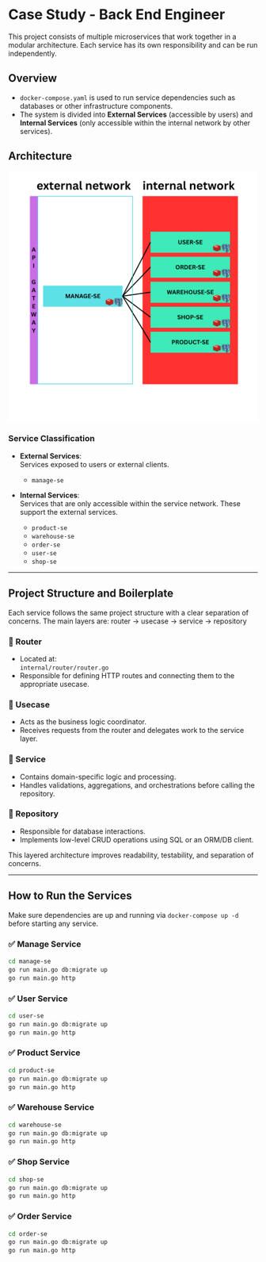 # Case Study - Back End Engineer

This project consists of multiple microservices that work together in a modular architecture. Each service has its own responsibility and can be run independently.

## Overview

- `docker-compose.yaml` is used to run service dependencies such as databases or other infrastructure components.
- The system is divided into **External Services** (accessible by users) and **Internal Services** (only accessible within the internal network by other services).

## Architecture

<img src="./assets/arsitektur.png" alt="Architecture Diagram" width="600"/>

### Service Classification

- **External Services**:  
  Services exposed to users or external clients.
    - `manage-se`

- **Internal Services**:  
  Services that are only accessible within the service network. These support the external services.
    - `product-se`
    - `warehouse-se`
    - `order-se`
    - `user-se`
    - `shop-se`

---

## Project Structure and Boilerplate
Each service follows the same project structure with a clear separation of concerns. The main layers are:
router → usecase → service → repository

### 🔹 Router

- Located at:  
  `internal/router/router.go`
- Responsible for defining HTTP routes and connecting them to the appropriate usecase.

### 🔹 Usecase

- Acts as the business logic coordinator.
- Receives requests from the router and delegates work to the service layer.

### 🔹 Service

- Contains domain-specific logic and processing.
- Handles validations, aggregations, and orchestrations before calling the repository.

### 🔹 Repository

- Responsible for database interactions.
- Implements low-level CRUD operations using SQL or an ORM/DB client.

This layered architecture improves readability, testability, and separation of concerns.

---


## How to Run the Services

Make sure dependencies are up and running via `docker-compose up -d` before starting any service.

### ✅ Manage Service 
```bash
cd manage-se
go run main.go db:migrate up
go run main.go http
```


### ✅ User Service
```bash
cd user-se
go run main.go db:migrate up
go run main.go http
```

### ✅ Product Service
```bash
cd product-se
go run main.go db:migrate up
go run main.go http
```

### ✅ Warehouse Service
```bash
cd warehouse-se
go run main.go db:migrate up
go run main.go http
```

### ✅ Shop Service
```bash
cd shop-se
go run main.go db:migrate up
go run main.go http
```

### ✅ Order Service
```bash
cd order-se
go run main.go db:migrate up
go run main.go http
```